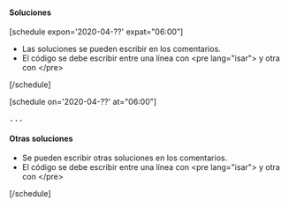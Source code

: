 <h4>Soluciones</h4>
[schedule expon='2020-04-??' expat="06:00"]
<ul>
<li>Las soluciones se pueden escribir en los comentarios.
<li>El código se debe escribir entre una línea con &#60;pre lang=&quot;isar&quot;&#62; y otra con &#60;/pre&#62;
</ul>
[/schedule]

<!--more-->
[schedule on='2020-04-??' at="06:00"]
<pre lang="isar">
...
</pre>

<h4>Otras soluciones</h4>
<ul>
<li>Se pueden escribir otras soluciones en los comentarios.
<li>El código se debe escribir entre una línea con &#60;pre lang=&quot;isar&quot;&#62; y otra con &#60;/pre&#62;
</ul>
[/schedule]
